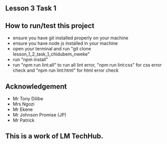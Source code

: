 ## Lesson 3 Task 1
## How to run/test this project
* ensure you have git installed properly on your machine
* ensure you have node js installed in your machine
* open your terminal and run "git clone lesson_1_2_task_1_chidubem_nweke"
* run "npm install"
* run "npm run lint:all" to run all lint error, "npm run lint:css" for css error check and "npm run lint:html" for html error check
## Acknowledgement
* Mr Tony Dilibe
* Mrs Ngozi
* Mr Ekene
* Mr Johnson Promise (JP)
* Mr Patrick
## This is a work of LM TechHub.